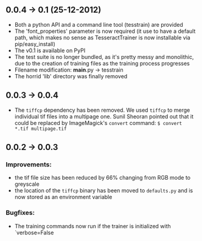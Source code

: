 ## 0.0.4 → 0.1 (25-12-2012)
* Both a python API and a command line tool (tesstrain) are provided
* The 'font_properties' parameter is now required (it use to have a default path, which makes
    no sense as TesseractTrainer is now installable via pip/easy_install)
* The v0.1 is available on PyPI
* The test suite is no longer bundled, as it's pretty messy and monolithic, due to the creation of training files
  as the training process progresses
* Filename modification: __main__.py → tesstrain
* The horrid 'lib' directory was finally removed

## 0.0.3 → 0.0.4

 * The `tiffcp` dependency has been removed.
    We used `tiffcp` to merge individual tif files into a multipage one.
    Sunil Sheoran pointed out that it could be replaced by ImageMagick's
    `convert` command:
    `$ convert *.tif multipage.tif`

## 0.0.2 → 0.0.3
### Improvements:
* the tif file size has been reduced by 66% changing from RGB mode to greyscale
* the location of the `tiffcp` binary has been moved to `defaults.py` and is now stored
 as an environment variable

### Bugfixes:
* The training commands now run if the trainer is initialized with `verbose=False